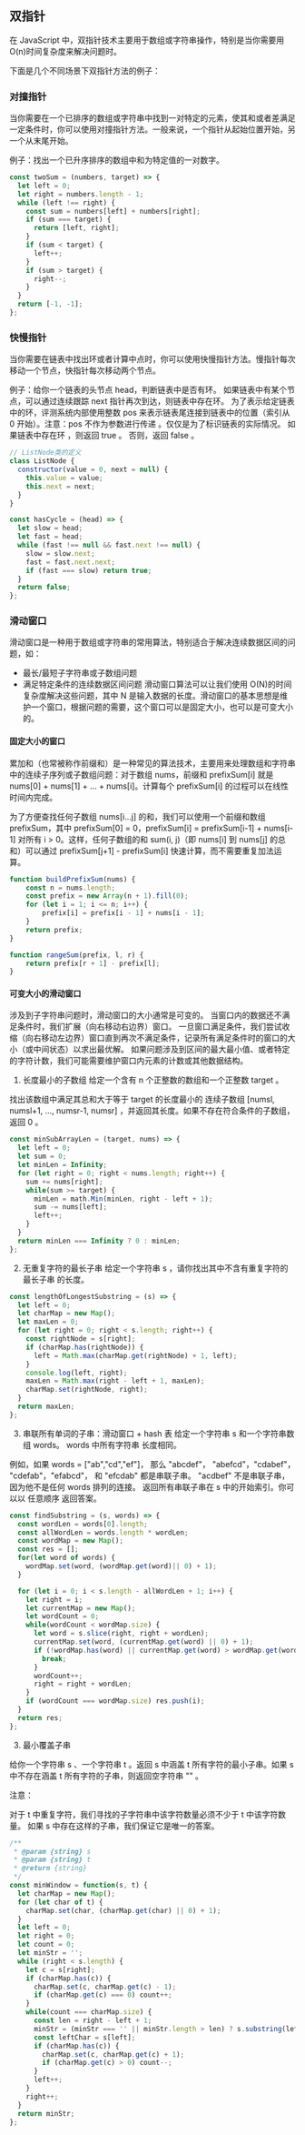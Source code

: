 ## 双指针

在 JavaScript 中，双指针技术主要用于数组或字符串操作，特别是当你需要用 O(n)时间复杂度来解决问题时。

下面是几个不同场景下双指针方法的例子：

### 对撞指针

当你需要在一个已排序的数组或字符串中找到一对特定的元素，使其和或者差满足一定条件时，你可以使用对撞指针方法。一般来说，一个指针从起始位置开始，另一个从末尾开始。

例子：找出一个已升序排序的数组中和为特定值的一对数字。

```js
const twoSum = (numbers, target) => {
  let left = 0;
  let right = numbers.length - 1;
  while (left !== right) {
    const sum = numbers[left] + numbers[right];
    if (sum === target) {
      return [left, right];
    }
    if (sum < target) {
      left++;
    }
    if (sum > target) {
      right--;
    }
  }
  return [-1, -1];
};
```

### 快慢指针

当你需要在链表中找出环或者计算中点时，你可以使用快慢指针方法。慢指针每次移动一个节点，快指针每次移动两个节点。

例子：给你一个链表的头节点 head，判断链表中是否有环。
如果链表中有某个节点，可以通过连续跟踪 next 指针再次到达，则链表中存在环。 为了表示给定链表中的环，评测系统内部使用整数 pos 来表示链表尾连接到链表中的位置（索引从 0 开始）。注意：pos 不作为参数进行传递 。仅仅是为了标识链表的实际情况。
如果链表中存在环 ，则返回 true 。 否则，返回 false 。

```js
// ListNode类的定义
class ListNode {
  constructor(value = 0, next = null) {
    this.value = value;
    this.next = next;
  }
}

const hasCycle = (head) => {
  let slow = head;
  let fast = head;
  while (fast !== null && fast.next !== null) {
    slow = slow.next;
    fast = fast.next.next;
    if (fast === slow) return true;
  }
  return false;
};
```

### 滑动窗口

滑动窗口是一种用于数组或字符串的常用算法，特别适合于解决连续数据区间的问题，如：

- 最长/最短子字符串或子数组问题
- 满足特定条件的连续数据区间问题
  滑动窗口算法可以让我们使用 O(N)的时间复杂度解决这些问题，其中 N 是输入数据的长度。滑动窗口的基本思想是维护一个窗口，根据问题的需要，这个窗口可以是固定大小，也可以是可变大小的。

#### 固定大小的窗口

累加和（也常被称作前缀和）是一种常见的算法技术，主要用来处理数组和字符串中的连续子序列或子数组问题：对于数组 nums，前缀和 prefixSum[i] 就是 nums[0] + nums[1] + ... + nums[i]。计算每个 prefixSum[i] 的过程可以在线性时间内完成。

为了方便查找任何子数组 nums[i...j] 的和，我们可以使用一个前缀和数组 prefixSum，其中 prefixSum[0] = 0，prefixSum[i] = prefixSum[i-1] + nums[i-1] 对所有 i > 0。这样，任何子数组的和 sum(i, j)（即 nums[i] 到 nums[j] 的总和）可以通过 prefixSum[j+1] - prefixSum[i] 快速计算，而不需要重复加法运算。

```js
function buildPrefixSum(nums) {
    const n = nums.length;
    const prefix = new Array(n + 1).fill(0);
    for (let i = 1; i <= n; i++) {
        prefix[i] = prefix[i - 1] + nums[i - 1];
    }
    return prefix;
}

function rangeSum(prefix, l, r) {
    return prefix[r + 1] - prefix[l];
}
```

#### 可变大小的滑动窗口

涉及到子字符串问题时，滑动窗口的大小通常是可变的。
当窗口内的数据还不满足条件时，我们扩展（向右移动右边界）窗口。
一旦窗口满足条件，我们尝试收缩（向右移动左边界）窗口直到再次不满足条件，记录所有满足条件时的窗口的大小（或中间状态）以求出最优解。
如果问题涉及到区间的最大最小值、或者特定的字符计数，我们可能需要维护窗口内元素的计数或其他数据结构。

1. 长度最小的子数组
   给定一个含有 n 个正整数的数组和一个正整数 target 。

找出该数组中满足其总和大于等于 target 的长度最小的 连续子数组 [numsl, numsl+1, ..., numsr-1, numsr] ，并返回其长度。如果不存在符合条件的子数组，返回 0 。

```js
const minSubArrayLen = (target, nums) => {
  let left = 0;
  let sum = 0;
  let minLen = Infinity;
  for (let right = 0; right < nums.length; right++) {
    sum += nums[right];
    while(sum >= target) {
      minLen = math.Min(minLen, right - left + 1);
      sum -= nums[left];
      left++;
    }
  }
  return minLen === Infinity ? 0 : minLen;
};
```

2. 无重复字符的最长子串
   给定一个字符串 s ，请你找出其中不含有重复字符的 最长子串 的长度。

```js
const lengthOfLongestSubstring = (s) => {
  let left = 0;
  let charMap = new Map();
  let maxLen = 0;
  for (let right = 0; right < s.length; right++) {
    const rightNode = s[right];
    if (charMap.has(rightNode)) {
      left = Math.max(charMap.get(rightNode) + 1, left);
    }
    console.log(left, right);
    maxLen = Math.max(right - left + 1, maxLen);
    charMap.set(rightNode, right);
  }
  return maxLen;
};
```

3. 串联所有单词的子串：滑动窗口 + hash 表
   给定一个字符串 s 和一个字符串数组 words。 words 中所有字符串 长度相同。

例如，如果 words = ["ab","cd","ef"]， 那么 "abcdef"， "abefcd"，"cdabef"， "cdefab"，"efabcd"， 和 "efcdab" 都是串联子串。 "acdbef" 不是串联子串，因为他不是任何 words 排列的连接。
返回所有串联子串在 s 中的开始索引。你可以以 任意顺序 返回答案。

```js
const findSubstring = (s, words) => {
  const wordLen = words[0].length;
  const allWordLen = words.length * wordLen;
  const wordMap = new Map();
  const res = [];
  for(let word of words) {
    wordMap.set(word, (wordMap.get(word)|| 0) + 1);
  }

  for (let i = 0; i < s.length - allWordLen + 1; i++) {
    let right = i;
    let currentMap = new Map();
    let wordCount = 0;
    while(wordCount < wordMap.size) {
      let word = s.slice(right, right + wordLen);
      currentMap.set(word, (currentMap.get(word) || 0) + 1);
      if (!wordMap.has(word) || currentMap.get(word) > wordMap.get(word)) {
        break;
      }
      wordCount++;
      right = right + wordLen;
    }
    if (wordCount === wordMap.size) res.push(i);
  }
  return res;
};
```

3. 最小覆盖子串

给你一个字符串 s 、一个字符串 t 。返回 s 中涵盖 t 所有字符的最小子串。如果 s 中不存在涵盖 t 所有字符的子串，则返回空字符串 "" 。

注意：

对于 t 中重复字符，我们寻找的子字符串中该字符数量必须不少于 t 中该字符数量。
如果 s 中存在这样的子串，我们保证它是唯一的答案。

```js
/**
 * @param {string} s
 * @param {string} t
 * @return {string}
 */
const minWindow = function(s, t) {
  let charMap = new Map();
  for (let char of t) {
    charMap.set(char, (charMap.get(char) || 0) + 1);
  }
  let left = 0;
  let right = 0;
  let count = 0;
  let minStr = '';
  while (right < s.length) {
    let c = s[right];
    if (charMap.has(c)) {
      charMap.set(c, charMap.get(c) - 1);
      if (charMap.get(c) === 0) count++;
    }
    while(count === charMap.size) {
      const len = right - left + 1;
      minStr = (minStr === '' || minStr.length > len) ? s.substring(left, right + 1);
      const leftChar = s[left];
      if (charMap.has(c)) {
        charMap.set(c, charMap.get(c) + 1);
        if (charMap.get(c) > 0) count--;
      }
      left++;
    }
    right++;
  }
  return minStr;
};
```
